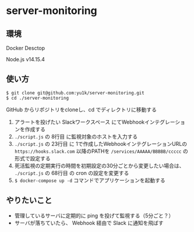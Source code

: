 # server-monitoring

## 環境

Docker Desctop

Node.js v14.15.4

## 使い方

```
$ git clone git@github.com:yu1k/server-monitoring.git
$ cd ./server-monitoring
```

GitHub からリポジトリをcloneし、cd でディレクトリに移動する

1. アラートを投げたい Slackワークスペース にてWebhookインテグレーションを作成する
2. `./script.js` の 8行目  に監視対象のホストを入力する
3. `./script.js` の 23行目 に 1で作成したWebhookインテグレーションURLの `https://hooks.slack.com` 以降のPATHを `/services/AAAAA/BBBBB/ccccc` の形式で設定する
4. 死活監視の定期実行の時間を初期設定の30分ごとから変更したい場合は、 `./script.js` の 68行目 の cron の設定を変更する
5. `$ docker-compose up -d` コマンドでアプリケーションを起動する

## やりたいこと

- 管理しているサーバに定期的に ping を投げて監視する（5分ごと？）
- サーバが落ちていたら、 Webhook 経由で Slack に通知を飛ばす
